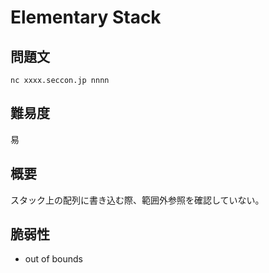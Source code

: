 # Elementary Stack

## 問題文
`nc xxxx.seccon.jp nnnn`

## 難易度
易

## 概要
スタック上の配列に書き込む際、範囲外参照を確認していない。

## 脆弱性
- out of bounds
